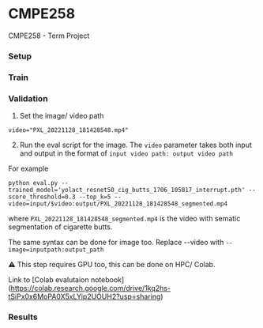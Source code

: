 # CMPE258
CMPE258 - Term Project


### Setup 



### Train


### Validation 

1. Set the image/ video path
```
video="PXL_20221128_181428548.mp4"
```
2. Run the eval script for the image. The `video` parameter takes both input and output in the format of `input video path: output video path`

For example 

```
python eval.py --trained_model='yolact_resnet50_cig_butts_1706_105817_interrupt.pth' --score_threshold=0.3 --top_k=5 --video=input/$video:output/PXL_20221128_181428548_segmented.mp4
```

where `PXL_20221128_181428548_segmented.mp4` is the video with sematic segmentation of cigarette butts.

The same syntax can be done for image too. Replace --video with `--image=inputpath:output_path`

⚠️ This step requires GPU too, this can be done on HPC/ Colab.

Link to [Colab evalutaion notebook] (https://colab.research.google.com/drive/1kq2hs-tSiPx0x6MoPA0X5xLYip2UOUH2?usp=sharing)

### Results 
